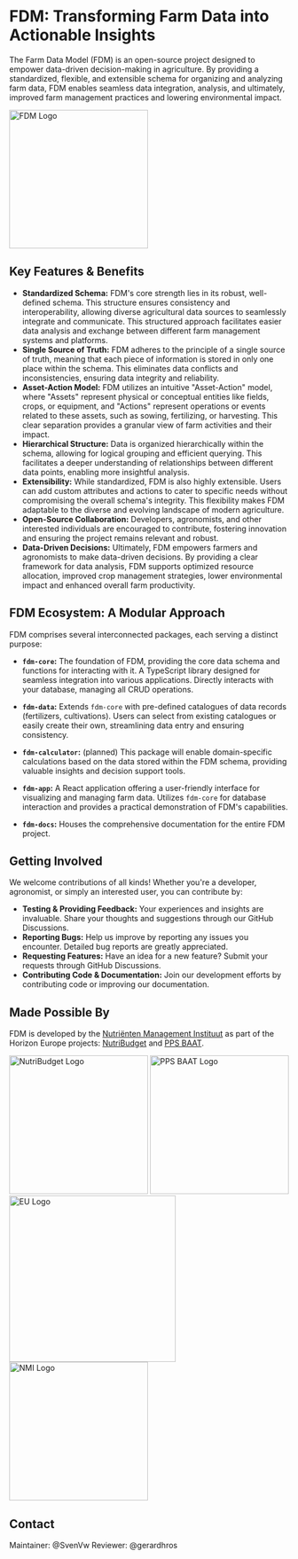 # FDM: Transforming Farm Data into Actionable Insights

The Farm Data Model (FDM) is an open-source project designed to empower data-driven decision-making in agriculture.  By providing a standardized, flexible, and extensible schema for organizing and analyzing farm data, FDM enables seamless data integration, analysis, and ultimately, improved farm management practices and lowering environmental impact.

<img src="/fdm-docs/static/img/fdm-high-resolution-logo.png" alt="FDM Logo" height="250px">

## Key Features & Benefits

* **Standardized Schema:** FDM's core strength lies in its robust, well-defined schema.  This structure ensures consistency and interoperability, allowing diverse agricultural data sources to seamlessly integrate and communicate. This structured approach facilitates easier data analysis and exchange between different farm management systems and platforms.
* **Single Source of Truth:**  FDM adheres to the principle of a single source of truth, meaning that each piece of information is stored in only one place within the schema. This eliminates data conflicts and inconsistencies, ensuring data integrity and reliability.
* **Asset-Action Model:** FDM utilizes an intuitive "Asset-Action" model, where "Assets" represent physical or conceptual entities like fields, crops, or equipment, and "Actions" represent operations or events related to these assets, such as sowing, fertilizing, or harvesting. This clear separation provides a granular view of farm activities and their impact.
* **Hierarchical Structure:**  Data is organized hierarchically within the schema, allowing for logical grouping and efficient querying.  This facilitates a deeper understanding of relationships between different data points, enabling more insightful analysis.
* **Extensibility:**  While standardized, FDM is also highly extensible. Users can add custom attributes and actions to cater to specific needs without compromising the overall schema's integrity. This flexibility makes FDM adaptable to the diverse and evolving landscape of modern agriculture.
* **Open-Source Collaboration:**  Developers, agronomists, and other interested individuals are encouraged to contribute, fostering innovation and ensuring the project remains relevant and robust.
* **Data-Driven Decisions:**  Ultimately, FDM empowers farmers and agronomists to make data-driven decisions. By providing a clear framework for data analysis, FDM supports optimized resource allocation, improved crop management strategies, lower environmental impact and enhanced overall farm productivity.

## FDM Ecosystem: A Modular Approach

FDM comprises several interconnected packages, each serving a distinct purpose:

* **`fdm-core`:** The foundation of FDM, providing the core data schema and functions for interacting with it. A TypeScript library designed for seamless integration into various applications. Directly interacts with your database, managing all CRUD operations.

* **`fdm-data`:** Extends `fdm-core` with pre-defined catalogues of data records (fertilizers, cultivations). Users can select from existing catalogues or easily create their own, streamlining data entry and ensuring consistency.

* **`fdm-calculator`:**  (planned) This package will enable domain-specific calculations based on the data stored within the FDM schema, providing valuable insights and decision support tools.

* **`fdm-app`:** A React application offering a user-friendly interface for visualizing and managing farm data.  Utilizes `fdm-core` for database interaction and provides a practical demonstration of FDM's capabilities.

* **`fdm-docs`:** Houses the comprehensive documentation for the entire FDM project.

## Getting Involved

We welcome contributions of all kinds! Whether you're a developer, agronomist, or simply an interested user, you can contribute by:

* **Testing & Providing Feedback:** Your experiences and insights are invaluable. Share your thoughts and suggestions through our GitHub Discussions.
* **Reporting Bugs:** Help us improve by reporting any issues you encounter. Detailed bug reports are greatly appreciated.
* **Requesting Features:**  Have an idea for a new feature?  Submit your requests through GitHub Discussions.
* **Contributing Code & Documentation:**  Join our development efforts by contributing code or improving our documentation.

## Made Possible By

FDM is developed by the [Nutriënten Management Instituut](https://www.nmi-agro.nl/) as part of the Horizon Europe projects: [NutriBudget](https://www.nutribudget.eu/) and [PPS BAAT](https://www.handboekbodemenbemesting.nl/nl/handboekbodemenbemesting/pps-baat.htm).

<img src="https://www.nutribudget.eu/wp-content/themes/nutribudget/images/logo-nutribudget.png" alt="NutriBudget Logo" height="250px">
<img src="https://www.beterbodembeheer.nl/wp-content/uploads/2024/01/pps-baat-projectlogo.png" alt="PPS BAAT Logo" height="250px">
<img src="https://ec.europa.eu/regional_policy/images/information-sources/logo-download-center/eu_funded_en.jpg" alt="EU Logo" height="300px">
<img src="https://media.licdn.com/dms/image/C560BAQEYGcm4HjNnxA/company-logo_200_200/0?e=2159024400&v=beta&t=u40rJ7bixPWB2SAqaj3KCKzJRoKcqf0wUXCdmsTDQvw" alt="NMI Logo" height="250px">


## Contact
Maintainer: @SvenVw
Reviewer: @gerardhros